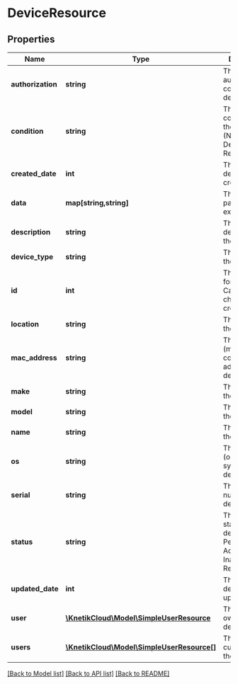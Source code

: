 # DeviceResource

## Properties
Name | Type | Description | Notes
------------ | ------------- | ------------- | -------------
**authorization** | **string** | The authorization code for the device | [optional] 
**condition** | **string** | The current condition of the device (New, Defective, Reconditioned) | [optional] 
**created_date** | **int** | The date the device log was created | [optional] 
**data** | **map[string,string]** | The key/value pairs for extended data | [optional] 
**description** | **string** | The description of the device | [optional] 
**device_type** | **string** | The type of the device | [optional] 
**id** | **int** | The unique ID for this device. Cannot be changed once created | 
**location** | **string** | The location of the device | [optional] 
**mac_address** | **string** | The MAC (media access control) address of the device | [optional] 
**make** | **string** | The make of the device | [optional] 
**model** | **string** | The model of the device | [optional] 
**name** | **string** | The name of the device | [optional] 
**os** | **string** | The OS (operating system) on the device | [optional] 
**serial** | **string** | The serial number of the device | [optional] 
**status** | **string** | The current status the device (Active, Pending Active, Inactive, Repair | [optional] 
**updated_date** | **int** | The date the device log was updated | [optional] 
**user** | [**\KnetikCloud\Model\SimpleUserResource**](SimpleUserResource.md) | The user that owns the device | [optional] 
**users** | [**\KnetikCloud\Model\SimpleUserResource[]**](SimpleUserResource.md) | The users currently using the device | [optional] 

[[Back to Model list]](../README.md#documentation-for-models) [[Back to API list]](../README.md#documentation-for-api-endpoints) [[Back to README]](../README.md)


